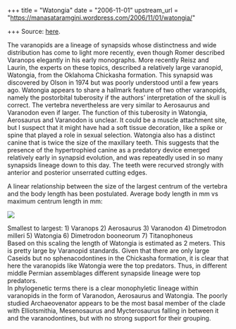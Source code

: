 +++
title = "Watongia"
date = "2006-11-01"
upstream_url = "https://manasataramgini.wordpress.com/2006/11/01/watongia/"

+++
Source: [here](https://manasataramgini.wordpress.com/2006/11/01/watongia/).

The varanopids are a lineage of synapsids whose distinctness and wide distribution has come to light more recently, even though Romer described Varanops elegantly in his early monographs. More recently Reisz and Laurin, the experts on these topics, described a relatively large varanopid, Watongia, from the Oklahoma Chickasha formation. This synapsid was discovered by Olson in 1974 but was poorly understood until a few years ago. Watongia appears to share a hallmark feature of two other varanopids, namely the postorbital tuberosity if the authors’ interpretation of the skull is correct. The vertebra nevertheless are very similar to Aerosaurus and Varanodon even if larger. The function of this tuberosity in Watongia, Aerosaurus and Varanodon is unclear. It could be a muscle attachment site, but I suspect that it might have had a soft tissue decoration, like a spike or spine that played a role in sexual selection. Watongia also has a distinct canine that is twice the size of the maxillary teeth. This suggests that the presence of the hypertrophied canine as a predatory device emerged relatively early in synapsid evolution, and was repeatedly used in so many synapsids lineage down to this day. The teeth were recurved strongly with anterior and posterior unserrated cutting edges.

A linear relationship between the size of the largest centrum of the vertebra and the body length has been postulated. Average body length in mm vs maximum centrum length in mm:

[![](https://i1.wp.com/photos1.blogger.com/blogger2/6438/855/320/synapsid_scaling.0.jpg)](http://photos1.blogger.com/blogger2/6438/855/1600/synapsid_scaling.0.jpg)

Smallest to largest: 1) Varanops 2) Aerosaurus 3) Varanodon 4) Dimetrodon milleri 5) Watongia 6) Dimetrodon booneorum 7) Titanophoneus  
Based on this scaling the length of Watongia is estimated as 2 meters. This is pretty large by Varanopid standards. Given that there are only large Caseids but no sphenacodontines in the Chickasha formation, it is clear that here the varanopids like Watongia were the top predators. Thus, in different middle Permian assemblages different synapside lineage were top predators.  
In phylogenetic terms there is a clear monophyletic lineage within varanopids in the form of Varanodon, Aerosaurus and Watongia. The poorly studied Archaeovenator appears to be the most basal member of the clade with Elliotsmithia, Mesenosaurus and Mycterosaurus falling in between it and the varanodontines, but with no strong support for their grouping.


